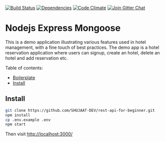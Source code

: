 [![Build Status](https://travis-ci.com/madhums/node-express-mongoose-demo.svg?branch=master)](https://travis-ci.com/madhums/node-express-mongoose-demo)
[![Dependencies](https://img.shields.io/david/madhums/node-express-mongoose-demo.svg?style=flat)](https://david-dm.org/madhums/node-express-mongoose-demo)
[![Code Climate](https://codeclimate.com/github/codeclimate/codeclimate/badges/gpa.svg)](https://codeclimate.com/github/madhums/node-express-mongoose-demo)
[![Join Gitter Chat](https://img.shields.io/badge/gitter-join%20chat%20%E2%86%92-brightgreen.svg?style=flat)](https://gitter.im/madhums/node-express-mongoose-demo?utm_source=badge&utm_medium=badge&utm_campaign=pr-badge&utm_content=badge)

# Nodejs Express Mongoose

This is a demo application illustrating various features used in hotel management, with a fine touch of best practices. The demo app is a hotel reservation application where users can signup, create an hotel, delete an hotel and add reservation etc.

Table of contents:

- [Boilerplate](#boilerplate)
- [Install](#install)

## Install

```sh
git clone https://github.com/SHUJAAT-DEV/rest-api-for-beginner.git
npm install
cp .env.example .env
npm start
```

Then visit [http://localhost:3000/](http://localhost:3000/)
